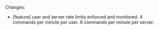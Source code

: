 Changes:
- [feature] user and server rate limits enforced and monitored. 4 commands per minute per user. 6 commands per minute per server.
